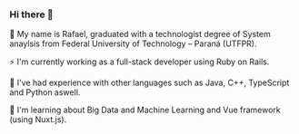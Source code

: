 ### Hi there 👋
💬 My name is Rafael, graduated with a technologist degree of System anaylsis from Federal University of Technology – Paraná (UTFPR).

⚡ I'm currently working as a full-stack developer using Ruby on Rails.

🔭 I've had experience with other languages such as Java, C++, TypeScript and Python aswell.

🌱 I'm learning about Big Data and Machine Learning and Vue framework (using Nuxt.js).


